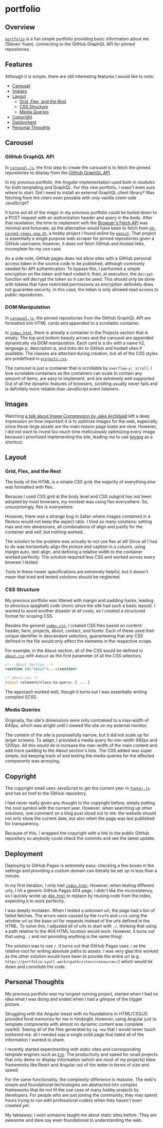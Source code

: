 # portfolio

## Overview

[`portfolio`](https://portfolio.syall.work) is a fun simple portfolio providing basic information about me (Steven Yuan), connecting to the GitHub GraphQL API for pinned repositories.

## Features

Although it is simple, there are still interesting features I would like to note:

- [Carousel](#carousel)
- [Images](#images)
- [Layout](#layout)
  - [Grid, Flex, and the Rest](#grid-flex-and-the-rest)
  - [CSS Structure](#css-structure)
  - [Media Queries](#media-queries)
- [Copyright](#copyright)
- [Deployment](#deployment)
- [Personal Thoughts](#personal-thoughts)

## Carousel

### GitHub GraphQL API

In [`carousel.js`](js/carousel.js), the first step to create the carousel is to fetch the pinned repositories to display from the [GitHub GraphQL API](https://docs.github.com/en/graphql).

In my previous portfolio, the Angular implementation used built-in modules for both templating and GraphQL. For this new portfolio, I wasn't even sure where to start. Did I need to install an external GraphQL client library? Was fetching from the client even possible with only vanilla client-side JavaScript?

It turns out all of the magic in my previous portfolio could be boiled down to a POST request with an authorization header and query in the body. After that revelation, the time to implement with the [Browser's Fetch API](https://developer.mozilla.org/en-US/docs/Web/API/Fetch_API) was minimal and fortunate, as the alternative would have been to fetch from [`gh-pinned-repos.now.sh`](https://github.com/egoist/gh-pinned-repos), a hobby project I found online by [`egoist`](https://github.com/egoist). That project is essentially a single purpose web scraper for pinned repositories given a GitHub username; however, it does not fetch GitHub and hosted links, incomplete for my use case.

As a side note, GitHub pages does not allow sites with a GitHub personal access token in the source code to be published, although commonly needed for API authentication. To bypass this, I performed a simple encryption on the token and hard coded it; then, at execution, the `decrypt` function will decrypt the token so it can be used. This should only be done with tokens that have restricted permissions as encryption definitely does not guarantee security. In this case, the token is only allowed read access to public repositories.

### DOM Manipulation

In [`carousel.js`](js/carousel.js), the pinned repositories from the GitHub GraphQL API are formatted into HTML cards and appended to a scrollable container.

In [`index.html`](index.html), there is already a container in the Projects section that is empty. The top and bottom beauty arrows and the carousel are appended dynamically via DOM manipulation. Each card is a div with a name h2, language p, description p, and links div to GitHub and hosted sites if available. The classes are attached during creation, but all of the CSS styles are predefined in [`projects.css`](css/projects.css).

The carousel is just a container that is scrollable by `overflow-y: scroll`. I love scrollable containers as the containers can scale to contain any amount of items, are easy to implement, and are extremely well supported. Out of all the dynamic features of browsers, scrolling usually never fails and is definitely more reliable than JavaScript event listeners.

## Images

Watching [a talk about Image Compression by Jake Archibald](https://www.youtube.com/watch?v=F1kYBnY6mwg) left a deep impression on how important it is to optimize images for the web, especially since those large assets are the main reason page loads are slow. However, I did not want to invest too much time meticulously optimizing every image because I prioritized implementing the site, leading me to use [tinyjpg](https://tinyjpg.com/) as a shortcut.

## Layout

### Grid, Flex, and the Rest

The body of the HTML is a simple CSS grid; the majority of everything else was formatted with flex.

Because I used CSS grid at the body level and CSS subgrid has not been adopted by most browsers, my mindset was using flex everywhere. So, unsurprisingly, flex is everywhere.

However, there was a strange bug in Safari where images contained in a flexbox would not keep the aspect ratio. I tried so many solutions: setting max and min dimensions, all combinations of align and justify for the container and self, but nothing worked.

The solution to the problem was actually to not use flex at all! Since all I had to do was horizontally align the picture and caption in a column, using margin auto, text-align, and defining a relative width to the container worked perfectly. The solution required less CSS and worked across every browser I tested.

Tools in these newer specifications are extremely helpful, but it doesn't mean that tried and tested solutions should be neglected.

### CSS Structure

My previous portfolio was littered with margin and padding hacks, leading to atrocious spaghetti code (ironic since the site had such a basic layout). I wanted to avoid another disaster at all costs, so I created a structured format for scoping CSS.

Besides the general [`index.css`](css/index.css), I created CSS files based on content: header, hero, projects, about, contact, and footer. Each of these used their unique identifier in descendant selectors, guaranteeing that any CSS defined in the file would only affect the elements in the respective scope.

For example, in the About section, all of the CSS would be defined in [`about.css`](css/about.css) with `#about` as the first parameter of all the CSS selectors.

```html
<!-- About Section -->
<section id="about">...</section>
```

```css
/* about.css */
#about <element/class-to-query> { ... }
```

The approach worked well, though it turns out I was essentially writing compiled SCSS.

### Media Queries

Originally, the site's dimensions were only contrained to a max-width of 640px, which was alright until I viewed the site on my external monitor.

The content of the site is purposefully narrow, but it did not scale up for larger screens. To adapt, I provided a media query for min-width 992px and 1200px. All this would do is increase the max-width of the main content and add more padding to the About section's lists. The CSS added was super simple, but keeping track of and testing the media queries for the affected components was annoying.

## Copyright

The copyright small uses JavaScript to get the current year in [`footer.js`](js/footer.js) and has an href to the GitHub repository.

I had never really given any thought to the copyright before, simply putting the cool symbol with the current year. However, when searching up other solutions, one comment on a blog post stood out to me: the website should not only show the current date, but also when the page was last published for transparency.

Because of this, I wrapped the copyright with a link to the public GitHub repository so anybody could check the commits and see the latest update.

## Deployment

Deploying to GitHub Pages is extremely easy: checking a few boxes in the settings and providing a custom domain can literally be set up in less than a minute.

In my first iteration, I only had [`index.html`](index.html). However, when testing different urls, I hit a generic GitHub Pages 404 page. I didn't like the inconsistency, so I quickly wrote up [`404.html`](404.html) to replace by reusing code from the index, expecting it to work perfectly.

I was deeply mistaken. When I tested a unknown url, the page had a ton of failed fetches. The errors were caused by the `href`s and `src`s using the window url as the base url for requests instead of the urls defined in the HTML. To solve this, I adjusted all of urls to start with `./`, thinking that using a path relative to the 404 HTML location would work. However, it turns out that using `./` and not providing anything is the same thing!

The solution was to use `/`. It turns out that GitHub Pages uses `/` as the relative root for writing absolute paths to assets. I was very glad this worked as the other solution would have been to provide the entire url (e.g. `https://portfolio.syall.work/<path>/<to>/<resource>/`) which would tie down and convolute the code.

## Personal Thoughts

My previous portfolio was my longest running project, started when I had no idea what I was doing and ended when I had a glimpse of the bigger picture.

Struggling with the Angular beast with no foundations in HTML/CSS/JS provided fond memories for me in hindsight. However, using Angular just to template components with almost no dynamic content was complete overkill. Seeing all of the files generated by `ng new` that I would never touch bothered me: all I needed was a single solid page that listed all of the information I wanted to share.

I recently started experimenting with static sites and corresponding template engines such as [`EJS`](https://ejs.co/). The productivity and speed for small projects that only demo or display information (which are most of my projects) blew frameworks like React and Angular out of the water in terms of size and speed.

For the same functionality, the complexity difference is massive. The web's simple and foundational technologies are abstracted into complex frameworks that do not fit the use case of many hobby projects by developers. For people who are just joining the community, they may spend hours trying to run with professional coders when they haven't even crawled yet.

My takeaway: I wish someone taught me about static sites before. They are awesome and dare say even foundational to understanding the web.
